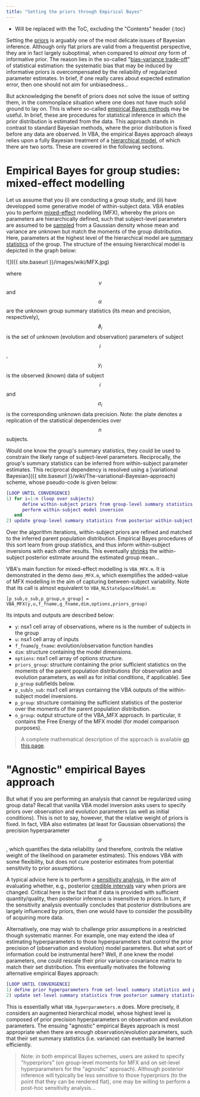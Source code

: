 ```yaml
---
title: "Setting the priors through Empirical Bayes"
---
```

* Will be replaced with the ToC, excluding the "Contents" header
{:toc}

Setting the [priors](https://en.wikipedia.org/wiki/Prior_probability) is arguably one of the most delicate issues of Bayesian inference. Although only flat priors are valid from a frequentist perspective, they are in fact largely suboptimal, when compared to *almost any* form of informative prior. The reason lies in the so-called "[bias-variance trade-off](https://en.wikipedia.org/wiki/Bias%E2%80%93variance_tradeoff)" of statistical estimation: the systematic bias that may be induced by informative priors is overcompensated by the reliability of regularized parameter estimates. In brief, if one really cares about expected estimation error, then one should not aim for unbiasedness...

But acknowledging the benefit of priors does not solve the issue of setting them, in the commonplace situation where one does not have much solid ground to lay on. This is where so-called [empirical Bayes methods](https://en.wikipedia.org/wiki/Empirical_Bayes_method) may be useful. In brief, these are procedures for statistical inference in which the prior distribution is estimated from the data. This approach stands in contrast to standard Bayesian methods, where the prior distribution is fixed before any data are observed. In VBA, the empirical Bayes approach always relies upon a fully Bayesian treatment of a [hierarchical model](https://en.wikipedia.org/wiki/Bayesian_hierarchical_modeling), of which there are two sorts. These are covered in the following sections.


# Empirical Bayes for group studies: mixed-effect modelling

Let us assume that you (i) are conducting a group study, and (ii) have developped some generative model of within-subject data. VBA enables you to perform [mixed-effect](https://en.wikipedia.org/wiki/Mixed_model) modelling (MFX), whereby the priors on parameters are hierarchically defined, such that subject-level parameters are assumed to be [sampled](https://en.wikipedia.org/wiki/Sample_(statistics)) from a Gaussian density whose mean and variance are unknown but match the moments of the group distribution. Here, parameters at the highest level of the hierarchical model are [summary statistics](https://en.wikipedia.org/wiki/Summary_statistics) of the group. The structure of the ensuing hierarchical model is depicted in the graph below:

![]({{ site.baseurl }}/images/wiki/MFX.jpg)

where $$\nu$$ and $$\alpha$$ are the unknown group summary statistics (its mean and precision, respectively), $$\vartheta_i$$ is the set of unknown (evolution and observation) parameters of subject $$i$$, $$y_i$$ is the observed (known) data of subject $$i$$ and $$\sigma_i$$ is the corresponding unknown data precision. Note: the plate denotes a replication of the statistical dependencies over $$n$$ subjects.

Would one know the group's summary statistics, they could be used to constrain the likely range of subject-level parameters. Reciprocally, the group's summary statistics can be inferred from within-subject parameter estimates. This reciprocal dependency is resolved using a [variational Bayesian]({{ site.baseurl }}/wiki/The-variational-Bayesian-approach) scheme, whose pseudo-code is given below:

```matlab
[LOOP UNTIL CONVERGENCE]
1) for i=1:n (loop over subjects)
      define within-subject priors from group-level summary statistics
      perform within-subject model inversion
   end
2) update group-level summary statistics from posterior within-subject summary statistics
```

Over the algorithm iterations, within-subject priors are refined and matched to the inferred parent population distribution. Empirical Bayes procedures of this sort learn from group statistics, and thus inform within-subject inversions with each other results. This eventually [shrinks](https://en.wikipedia.org/wiki/Shrinkage_estimator) the within-subject posterior estimate around the estimated group mean...

VBA's main function for mixed-effect modelling is `VBA_MFX.m`. It is demonstrated in the demo `demo_MFX.m`, which exemplifies the added-value of MFX modelling in the aim of capturing between-subject variability. Note that its call is almost equivalent to `VBA_NLStateSpacelModel.m`:

```
[p_sub,o_sub,p_group,o_group] = VBA_MFX(y,u,f_fname,g_fname,dim,options,priors_group)
```

Its intputs and outputs are described below:

- `y`: nsx1 cell array of observations, where ns is the number of subjects in the group
- `u`:  nsx1 cell array of inputs
- `f_fname`/`g_fname`: evolution/observation function handles
- `dim`: structure containing the model dimensions.
- `options`: nsx1 cell array of options structure.
- `priors_group`: structure containing the prior sufficient statistics on the moments of the parent population distributions (for observation and evolution parameters, as well as for initial conditions, if applicable). See `p_group` subfields below.
- `p_sub`/`o_sub`: nsx1 cell arrays containng the VBA outputs of the within-subject model inversions.
- `p_group`: structure containing the sufficient statistics of the posterior over the moments of the parent population distribution.
- `o_group`: output structure of the VBA_MFX approach. In particular, it contains the Free Energy of the MFX model (for model comparison purposes).

> A complete mathematical description of the approach is available [on this page](https://sites.google.com/site/jeandaunizeauswebsite/links/resources).



# "Agnostic" empirical Bayes approach

But what if you are performing an analysis that cannot be regularized using group data? Recall that vanilla VBA model inversion asks users to specify priors over observation and evolution parameters (as well as initial conditions). This is not to say, however, that the relative weight of priors is fixed. In fact, VBA also estimates (at least for Gaussian observations) the precision hyperparameter $$\sigma$$, which quantifies the data reliability (and therefore, controls the relative weight of the likelihood on parameter estimates). This endows VBA with some flexibility, but does not cure posterior estimates from potential sensitivity to prior assumptions.

A typical advice here is to perform a [sensitivity analysis](https://en.wikipedia.org/wiki/Sensitivity_analysis), in the aim of evaluating whether, e.g., posterior [credible intervals](https://en.wikipedia.org/wiki/Credible_interval) vary when priors are changed. Critical here is the fact that if data is provided with sufficient quantity/quality, then posterior inference is insensitive to priors. In turn, if the sensitivity analysis eventually concludes that posterior distributions are largely influenced by priors, then one would have to consider the possibility of acquiring more data.

Alternatively, one may wish to challenge prior assumptions in a restricted though systematic manner. For example, one may extend the idea of estimating hyperparameters to those hyperparameters that control the prior precision of (observation and evolution) model parameters. But what sort of information could be instrumental here? Well, if one knew the model parameters, one could rescale their prior variance-covariance matrix to match their set distribution. This eventually motivates the following alternative empirical Bayes approach:

```matlab
[LOOP UNTIL CONVERGENCE]
1) define prior hyperparameters from set-level summary statistics and perform model inversion
2) update set-level summary statistics from posterior summary statistics
```

This is essentially what `VBA_hyperparameters.m` does. More precisely, it considers an augmented hierarchical model, whose highest level is composed of prior precision hyperparameters on observation and evolution parameters. The ensuing "agnostic" empirical Bayes approach is most appropriate when there are enough observation/evolution parameters, such that their set summary statistics (i.e. variance) can eventually be learned efficiently.


> Note: in both empirical Bayes schemes, users are asked to specify "hyperpriors" (on group-level moments for MFX and on set-level hyperparameters for the "agnostic" approach). Although posterior inference will typically be less sensitive to those hyperpriors (to the point that they can be rendered flat), one may be willing to perform a post-hoc sensitivity analysis... 




